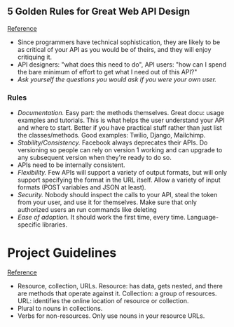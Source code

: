 ## 5 Golden Rules for Great Web API Design
[Reference](https://www.toptal.com/api-developers/5-golden-rules-for-designing-a-great-web-api)

- Since programmers have technical sophistication, they are likely to be as critical of your API as you would be of theirs, and they will enjoy critiquing it.
- API designers: "what does this need to do", API users: "how can I spend the bare minimum of effort to get what I need out of this API?"
- *Ask yourself the questions you would ask if you were your own user.*

### Rules

- *Documentation.* Easy part: the methods themselves. Great docu: usage examples and tutorials. This is what helps the user understand your API and where to start. Better if you have practical stuff rather than just list the classes/methods. Good examples: Twilio, Django, Mailchimp.
- *Stability/Consistency.* Facebook always deprecates their APIs. Do versioning so people can rely on version 1 working and can upgrade to any subsequent version when they're ready to do so.
- APIs need to be internally consistent.
- *Flexibility.* Few APIs will support a variety of output formats, but will only support specifying the format in the URL itself. Allow a variety of input formats (POST variables and JSON at least).
- *Security.* Nobody should inspect the calls to your API, steal the token from your user, and use it for themselves. Make sure that only authorized users an run commands like deleting
- *Ease of adoption.* It should work the first time, every time. Language-specific libraries.

# Project Guidelines
[Reference](https://github.com/elsewhencode/project-guidelines#9-api)

- Resource, collection, URLs. Resource: has data, gets nested, and there are methods that operate against it. Collection: a group of resources. URL: identifies the online location of resource or collection.
- Plural to nouns in collections.
- Verbs for non-resources. Only use nouns in your resource URLs.
